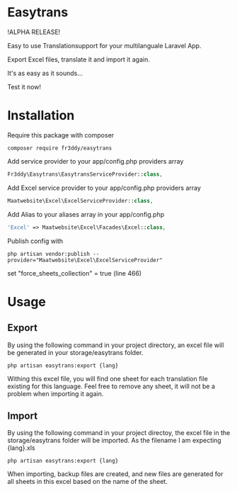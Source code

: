 # Easytrans

!ALPHA RELEASE!

Easy to use Translationsupport for your multilanguale Laravel App.

Export Excel files, translate it and import it again.

It's as easy as it sounds...

Test it now!


# Installation
Require this package with composer
```
composer require fr3ddy/easytrans
```

Add service provider to your app/config.php providers array
```php
Fr3ddy\Easytrans\EasytransServiceProvider::class,
```

Add Excel service provider to your app/config.php providers array
```php
Maatwebsite\Excel\ExcelServiceProvider::class,
```

Add Alias to your aliases array in your app/config.php
```php
'Excel' => Maatwebsite\Excel\Facades\Excel::class,
```

Publish config with
```
php artisan vendor:publish --provider="Maatwebsite\Excel\ExcelServiceProvider"
```
set "force_sheets_collection" = true (line 466)


# Usage
## Export
By using the following command in your project directory, an excel file will be generated in your storage/easytrans folder.
```
php artisan easytrans:export {lang}
```

Withing this excel file, you will find one sheet for each translation file existing for this language.
Feel free to remove any sheet, it will not be a problem when importing it again.


## Import
By using the following command in your project directoy, the excel file in the storage/easytrans folder will be imported. As the filename I am expecting {lang}.xls
```
php artisan easytrans:export {lang}
```

When importing, backup files are created, and new files are generated for all sheets in this excel based on the name of the sheet.
